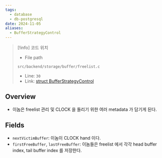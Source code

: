 ```yaml
---
tags:
  - database
  - db-postgresql
date: 2024-11-05
aliases:
  - BufferStrategyControl
---
```

> [!info] 코드 위치
> - File path
> ```
> src/backend/storage/buffer/freelist.c
> ```
> - Line: `30`
> - Link: [struct BufferStrategyControl](https://github.com/postgres/postgres/blob/REL_16_4/src/backend/storage/buffer/freelist.c#L27-L62)

## Overview

- 이놈은 freelist 관리 및 CLOCK 을 돌리기 위한 여러 metadata 가 담기게 된다.

## Fields

- `nextVictimBuffer`: 이놈이 CLOCK hand 이다.
- `firstFreeBuffer`, `lastFreeBuffer`: 이놈들은 freelist 에서 각각 head buffer index, tail buffer index 를 저장한다.